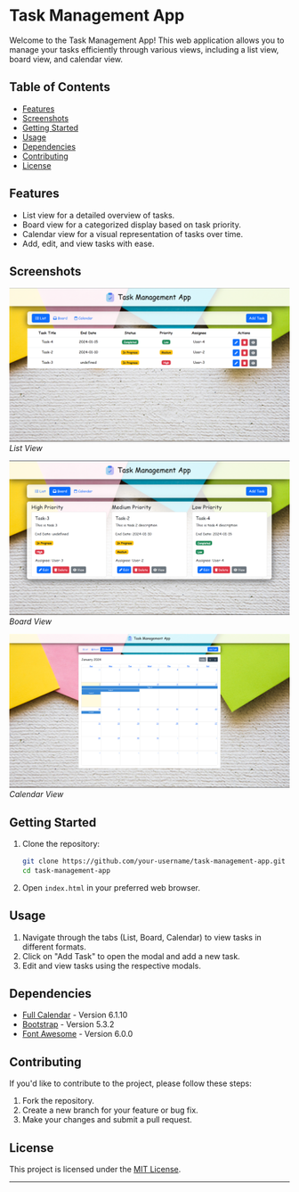 # Task Management App

Welcome to the Task Management App! This web application allows you to manage your tasks efficiently through various views, including a list view, board view, and calendar view.

## Table of Contents

- [Features](#features)
- [Screenshots](#screenshots)
- [Getting Started](#getting-started)
- [Usage](#usage)
- [Dependencies](#dependencies)
- [Contributing](#contributing)
- [License](#license)

## Features

- List view for a detailed overview of tasks.
- Board view for a categorized display based on task priority.
- Calendar view for a visual representation of tasks over time.
- Add, edit, and view tasks with ease.

## Screenshots

![List View](screenshots/list-view.png)
_List View_

![Board View](screenshots/board-view.png)
_Board View_

![Calendar View](screenshots/calendar-view.png)
_Calendar View_

## Getting Started

1. Clone the repository:

   ```bash
   git clone https://github.com/your-username/task-management-app.git
   cd task-management-app
   ```

2. Open `index.html` in your preferred web browser.

## Usage

1. Navigate through the tabs (List, Board, Calendar) to view tasks in different formats.
2. Click on "Add Task" to open the modal and add a new task.
3. Edit and view tasks using the respective modals.

## Dependencies

- [Full Calendar](https://fullcalendar.io/) - Version 6.1.10
- [Bootstrap](https://getbootstrap.com/) - Version 5.3.2
- [Font Awesome](https://fontawesome.com/) - Version 6.0.0

## Contributing

If you'd like to contribute to the project, please follow these steps:

1. Fork the repository.
2. Create a new branch for your feature or bug fix.
3. Make your changes and submit a pull request.

## License

This project is licensed under the [MIT License](LICENSE).

---
